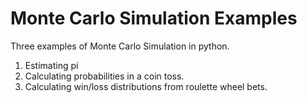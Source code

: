 # Monte Carlo Simulation Examples

Three examples of Monte Carlo Simulation in python.

1.  Estimating pi
2.  Calculating probabilities in a coin toss.
3.  Calculating win/loss distributions from roulette wheel bets.
